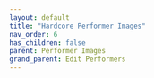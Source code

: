 ```yaml
---
layout: default
title: "Hardcore Performer Images"
nav_order: 6
has_children: false
parent: Performer Images
grand_parent: Edit Performers
---
```

